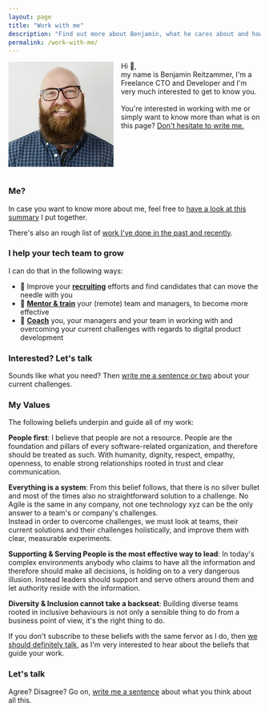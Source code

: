 ```yaml
---
layout: page
title: "Work with me"
description: "Find out more about Benjamin, what he cares about and how he can work with you."
permalink: /work-with-me/
---
```


<p>
  <img id="aboutimg" style="float:left; margin:0 15px 15px 0;" src="/static/img/benjamin.jpg" />
  Hi 👋,
  <br>
  my name is Benjamin Reitzammer, I'm a Freelance CTO and Developer and I'm very much interested to get to know you.
  <br>
  <br>
  You're interested in working with me or simply want to know more than what is on this page?
  <a href="/contact">Don't hesitate to write me.</a>
</p>
<div style='clear: both;'></div>

### Me?

In case you want to know more about me, feel free to [have a look at this summary](about) I put together.

There's also an rough list of [work I've done in the past and recently](past-work).

### I help your tech team to grow

I can do that in the following ways:
- 🚀 Improve your [**recruiting**](past-work#recruiting) efforts and find candidates that can move the needle with you
- 💪 [**Mentor & train**](past-work#mentor--train) your (remote) team and managers, to become more effective
- 🧠 [**Coach**](past-work#coach) you, your managers and your team in working with and overcoming your current challenges with regards to digital product development

### Interested? Let's talk

Sounds like what you need? Then [write me a sentence or two](/contact) about your current challenges.

### My Values

The following beliefs underpin and guide all of my work:

**People first**: I believe that people are not a resource. People are the foundation and pillars of every
software-related organization, and therefore should be treated as such. With humanity, dignity, respect, empathy,
openness, to enable strong relationships rooted in trust and clear communication.

**Everything is a system**: From this belief follows, that there is no silver bullet and most of the times also no
straightforward solution to a challenge. No Agile is the same in any company, not one technology xyz can be the only
answer to a team's or company's challenges.  
Instead in order to overcome challenges, we must look at teams, their current solutions and their challenges holistically,
and improve them with clear, measurable experiments.

**Supporting & Serving People is the most effective way to lead**: In today's complex environments anybody who claims
to have all the information and therefore should make all decisions, is holding on to a very dangerous illusion. Instead
leaders should support and serve others around them and let authority reside with the information.

**Diversity & Inclusion cannot take a backseat**: Building diverse teams rooted in inclusive behaviours is not only a
sensible thing to do from a business point of view, it's the right thing to do.

If you don't subscribe to these beliefs with the same fervor as I do, then [we should definitely talk](/contact), as I'm very interested to hear about the beliefs that guide your work.

### Let's talk

Agree? Disagree? Go on, [write me a sentence](/contact) about what you think about all this.
